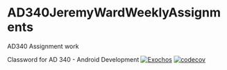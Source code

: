 # AD340JeremyWardWeeklyAssignments
 AD340 Assignment work

Classword for AD 340 - Android Development
[![Exochos](https://circleci.com/gh/exochos/WeeklyAssignmentExample.svg?style=svg)](https://app.circleci.com/pipelines/github/Exochos/AD340JeremyWardWeeklyAssignments)
[![codecov](https://codecov.io/gh/Exochos/AD340JeremyWardWeeklyAssignments/branch/main/graph/badge.svg?token=57GW9UK6FA)](https://codecov.io/gh/Exochos/AD340JeremyWardWeeklyAssignments)